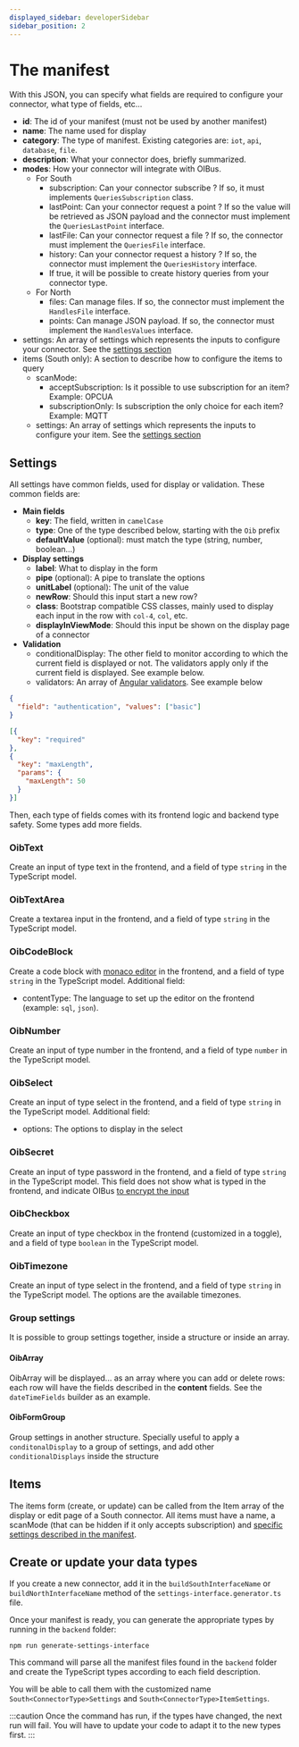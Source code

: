 ```yaml
---
displayed_sidebar: developerSidebar
sidebar_position: 2
---
```


# The manifest
With this JSON, you can specify what fields are required to configure your connector, what type of fields, etc...
- **id**: The id of your manifest (must not be used by another manifest)
- **name**: The name used for display
- **category**: The type of manifest. Existing categories are: `iot`, `api`, `database`, `file`. 
- **description**: What your connector does, briefly summarized.
- **modes**: How your connector will integrate with OIBus.
  - For South
    - subscription: Can your connector subscribe ? If so, it must implements `QueriesSubscription` class. 
    - lastPoint: Can your connector request a point ? If so the value will be retrieved as JSON payload and the connector must implement the `QueriesLastPoint` interface.
    - lastFile: Can your connector request a file ? If so, the connector must implement the `QueriesFile` interface.
    - history: Can your connector request a history ? If so, the connector must implement the `QueriesHistory` interface. 
    - If true, it will be possible to create history queries from your connector type.
  - For North
    - files: Can manage files. If so, the connector must implement the `HandlesFile` interface.
    - points: Can manage JSON payload. If so, the connector must implement the `HandlesValues` interface.
- settings: An array of settings which represents the inputs to configure your connector. See the [settings section](#settings)
- items (South only): A section to describe how to configure the items to query
  - scanMode:
    - acceptSubscription: Is it possible to use subscription for an item? Example: OPCUA
    - subscriptionOnly: Is subscription the only choice for each item? Example: MQTT 
  - settings: An array of settings which represents the inputs to configure your item. See the [settings section](#settings)

## Settings
All settings have common fields, used for display or validation. These common fields are:
- **Main fields**
  - **key**: The field, written in `camelCase`
  - **type**: One of the type described below, starting with the `Oib` prefix
  - **defaultValue** (optional): must match the type (string, number, boolean...)
- **Display settings**
  - **label**: What to display in the form 
  - **pipe** (optional): A pipe to translate the options
  - **unitLabel** (optional): The unit of the value
  - **newRow**: Should this input start a new row?
  - **class**: Bootstrap compatible CSS classes, mainly used to display each input in the row with `col-4`, `col`, etc.
  - **displayInViewMode**: Should this input be shown on the display page of a connector 
- **Validation**
  - conditionalDisplay: The other field to monitor according to which the current field is displayed or not. The validators apply only 
if the current field is displayed. See example below.
  - validators: An array of [Angular validators](https://angular.io/api/forms/Validators). See example below

```json title="Conditional display example"
{
  "field": "authentication", "values": ["basic"]
}
```
```json title="Validator example"
[{
  "key": "required"
},
{
  "key": "maxLength",
  "params": {
    "maxLength": 50
  }
}]
```

Then, each type of fields comes with its frontend logic and backend type safety. Some types add more fields.

### OibText
Create an input of type text in the frontend, and a field of type `string` in the TypeScript model.

### OibTextArea
Create a textarea input in the frontend, and a field of type `string` in the TypeScript model.

### OibCodeBlock
Create a code block with [monaco editor](https://microsoft.github.io/monaco-editor/) in the frontend, and a field of type
`string` in the TypeScript model.
Additional field:
- contentType: The language to set up the editor on the frontend (example: `sql`, `json`).

### OibNumber
Create an input of type number in the frontend, and a field of type `number` in the TypeScript model.

### OibSelect
Create an input of type select in the frontend, and a field of type `string` in the TypeScript model.
Additional field:
- options: The options to display in the select

### OibSecret
Create an input of type password in the frontend, and a field of type `string` in the TypeScript model.
This field does not show what is typed in the frontend, and indicate OIBus [to encrypt the 
input](../../guide/advanced/oibus-security.md#oibus-security)

### OibCheckbox
Create an input of type checkbox in the frontend (customized in a toggle), and a field of type `boolean` in the TypeScript 
model.

### OibTimezone
Create an input of type select in the frontend, and a field of type `string` in the TypeScript model. The options are the 
available timezones.

### Group settings
It is possible to group settings together, inside a structure or inside an array. 

#### OibArray
OibArray will be displayed... as an array where you can add or delete rows: each row will have the fields described in 
the **content** fields. See the `dateTimeFields` builder as an example.

#### OibFormGroup
Group settings in another structure. Specially useful to apply a `conditonalDisplay` to a group of settings, and add other
`conditionalDisplays` inside the structure

## Items
The items form (create, or update) can be called from the Item array of the display or edit page of a South connector.
All items must have a name, a scanMode (that can be hidden if it only accepts subscription) and [specific settings described
in the manifest](#settings).

## Create or update your data types
If you create a new connector, add it in the `buildSouthInterfaceName` or `buildNorthInterfaceName` method of the 
`settings-interface.generator.ts` file.

Once your manifest is ready, you can generate the appropriate types by running in the `backend` folder:
```
npm run generate-settings-interface
``` 

This command will parse all the manifest files found in the `backend` folder and create the TypeScript types according 
to each field description.

You will be able to call them with the customized name `South<ConnectorType>Settings` and `South<ConnectorType>ItemSettings`.

:::caution 
Once the command has run, if the types have changed, the next run will fail. You will have to update your code to adapt 
it to the new types first.
:::